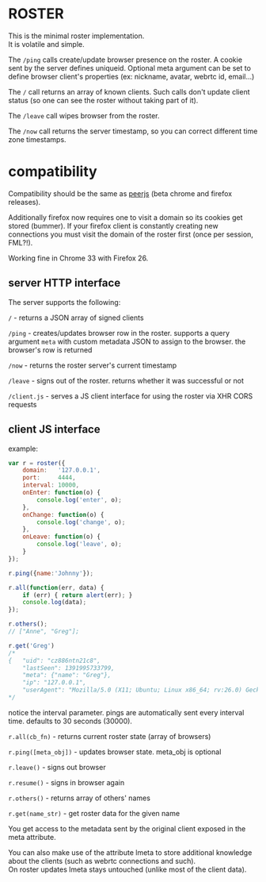 # ROSTER


This is the minimal roster implementation.  
It is volatile and simple.

The `/ping` calls create/update browser presence on the roster. A cookie sent by the server defines uniqueid.
Optional meta argument can be set to define browser client's properties (ex: nickname, avatar, webrtc id, email...)

The `/` call returns an array of known clients. Such calls don't update client status (so one can see the roster without taking part of it).

The `/leave` call wipes browser from the roster.

The `/now` call returns the server timestamp, so you can correct different time zone timestamps.



# compatibility

Compatibility should be the same as [peerjs](http://peerjs.com/) (beta chrome and firefox releases).

Additionally firefox now requires one to visit a domain so its cookies get stored (bummer).
If your firefox client is constantly creating new connections you must visit the domain of the roster first (once per session, FML?!).

Working fine in Chrome 33 with Firefox 26.



## server HTTP interface

The server supports the following:

`/` - returns a JSON array of signed clients

`/ping` - creates/updates browser row in the roster. supports a query argument `meta` with custom metadata JSON to assign to the browser. the browser's row is returned

`/now` - returns the roster server's current timestamp

`/leave` - signs out of the roster. returns whether it was successful or not

`/client.js` - serves a JS client interface for using the roster via XHR CORS requests



## client JS interface

example:

```javascript
var r = roster({
    domain:   '127.0.0.1',
    port:     4444,
    interval: 10000,
    onEnter: function(o) {
        console.log('enter', o);
    },
    onChange: function(o) {
        console.log('change', o);
    },
    onLeave: function(o) {
        console.log('leave', o);
    }
});

r.ping({name:'Johnny'});

r.all(function(err, data) {
    if (err) { return alert(err); }
    console.log(data);
});

r.others();
// ["Anne", "Greg"];

r.get('Greg')
/*
{   "uid": "cz886ntn21c8",
    "lastSeen": 1391995733799,
    "meta": {"name": "Greg"},
    "ip": "127.0.0.1",
    "userAgent": "Mozilla/5.0 (X11; Ubuntu; Linux x86_64; rv:26.0) Gecko/20100101 Firefox/26.0"   }
*/
```

notice the interval parameter.
pings are automatically sent every interval time.
defaults to 30 seconds (30000).

`r.all(cb_fn)` - returns current roster state (array of browsers)

`r.ping([meta_obj])` - updates browser state. meta_obj is optional

`r.leave()` - signs out browser

`r.resume()` - signs in browser again

`r.others()` - returns array of others' names

`r.get(name_str)` - get roster data for the given name

You get access to the metadata sent by the original client exposed in the meta attribute.

You can also make use of the attribute lmeta to store additional knowledge about the clients (such as webrtc connections and such).  
On roster updates lmeta stays untouched (unlike most of the client data).
